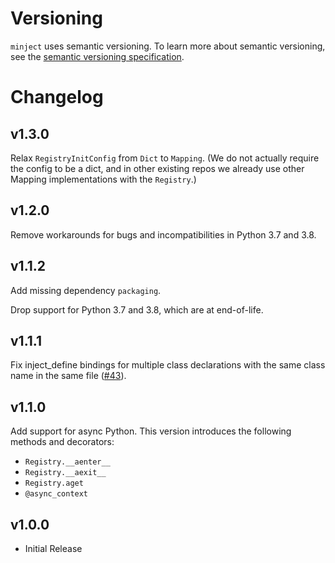 # Versioning

`minject` uses semantic versioning. To learn more about semantic versioning, see the [semantic versioning specification](https://semver.org/#semantic-versioning-200).

# Changelog

## v1.3.0

Relax `RegistryInitConfig` from `Dict` to `Mapping`. (We do not actually require
the config to be a dict, and in other existing repos we already use other
Mapping implementations with the `Registry`.)

## v1.2.0

Remove workarounds for bugs and incompatibilities in Python 3.7 and 3.8.

## v1.1.2

Add missing dependency `packaging`.

Drop support for Python 3.7 and 3.8, which are at end-of-life.

## v1.1.1

Fix inject_define bindings for multiple class declarations with the same class
name in the same file ([#43](https://github.com/duolingo/minject/issues/43)).

## v1.1.0

Add support for async Python. This version introduces the following methods and decorators:

- `Registry.__aenter__`
- `Registry.__aexit__`
- `Registry.aget`
- `@async_context`

## v1.0.0

- Initial Release

